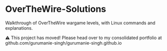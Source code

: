 # OverTheWire-Solutions
Walkthrough of OverTheWire wargame levels, with Linux commands and explanations.

⚠️ This project has moved! Please head over to my consolidated portfolio at github.com/gurumanie-singh/gurumanie-singh.github.io
